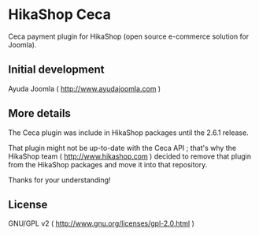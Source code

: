 # HikaShop Ceca

Ceca payment plugin for HikaShop (open source e-commerce solution for Joomla).

## Initial development
Ayuda Joomla ( http://www.ayudajoomla.com )

## More details
The Ceca plugin was include in HikaShop packages until the 2.6.1 release.

That plugin might not be up-to-date with the Ceca API ; that's why the HikaShop team ( http://www.hikashop.com ) decided to remove that plugin from the HikaShop packages and move it into that repository.

Thanks for your understanding!

## License
GNU/GPL v2 ( http://www.gnu.org/licenses/gpl-2.0.html )
